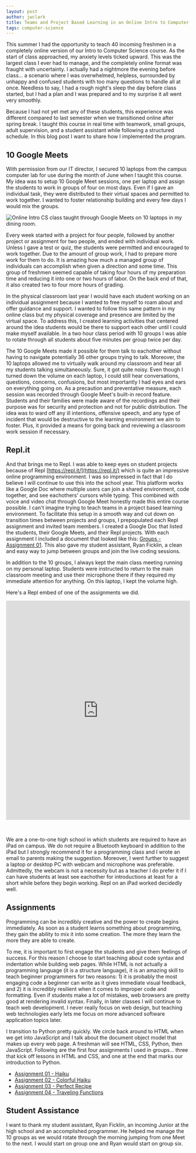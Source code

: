 ```yaml
---
layout: post
author: jwclark
title: Teams and Project Based Learning in an Online Intro to Computer Science Class
tags: computer-science
---
```

This summer I had the opportunity to teach 40 incoming freshmen in a completely online version of our Intro to Computer Science course. As the start of class approached, my anxiety levels ticked upward. This was the largest class I ever had to manage, and the completely online format was fraught with uncertainty. I actually had a nightmore the evening before class... a scenario where I was overwhelmed, helpless, surrounded by unhappy and confused students with too many questions to handle all at once. Needless to say, I had a rough night's sleep the day before class started, but I had a plan and I was prepared and to my surprise it all went very smoothly.

Because I had not yet met any of these students, this experience was different compared to last semester when we transitioned online after spring break. I taught this course in real time with teamwork, small groups, adult supervision, and a student assistant while following a structured schedule. In this blog post I want to share how I implemented the program.

## 10 Google Meets

With permission from our IT director, I secured 10 laptops from the campus computer lab for use during the month of June when I taught this course. My idea was to setup 10 Google Meet sessions, one per laptop and assign the students to work in groups of four on most days. Even if I gave an individual task, they were distributed to their virtual spaces and permitted to work together. I wanted to foster relationship building and every few days I would mix the groups. 

<div class="flex-wrapper">
    <img src="{{ site.baseurl }}/img/online-intro-cs.jpg" alt="Online Intro CS class taught through Google Meets on 10 laptops in my dining room.">
</div>

Every week started with a project for four people, followed by another project or assignment for two people, and ended with individual work. Unless I gave a test or quiz, the students were permitted and encouraged to work together. Due to the amount of group work, I had to prepare more work for them to do. It is amazing how much a managed group of individuals can accomplish when given a direction and some time. This group of freshmen seemed capable of taking four hours of my preparation time and reducing it into one or two hours of labor. On the back end of that, it also created two to four more hours of grading.

In the physical classroom last year I would have each student working on an individual assignment because I wanted to free myself to roam about and offer guidance and support. I wanted to follow this same pattern in my online class but my physical coverage and presence are limited by the virtual space. To address this, I created learning activities that centered around the idea students would be there to support each other until I could make myself available. In a two hour class period with 10 groups I was able to rotate through all students about five minutes per group twice per day.

The 10 Google Meets made it possible for them talk to eachother without having to navigate potentially 36 other groups trying to talk. Moreover, the 10 laptops allowed me to virtually walk around my classroom and hear all my students talking simultaneously. Sure, it got quite noisy. Even though I turned down the volume on each laptop, I could still hear conversations, questions, concerns, confusions, but most importantly I had eyes and ears on everything going on. As a precaution and preventative measure, each session was recorded through Google Meet's built-in record feature. Students and their families were made aware of the recordings and their purpose was for security and protection and not for public distribution. The idea was to ward off any ill intentions, offensive speech, and any type of incident that would be destructive to the learning environment we aim to foster. Plus, it provided a means for going back and reviewing a classroom work session if necessary.

## Repl.it

And that brings me to Repl. I was able to keep eyes on student projects because of Repl [https://repl.it/](https://repl.it/) which is quite an impressive online programming environment. I was so impressed in fact that I do believe I will continue to use this into the school year. This platform works like a Google Doc where multiple users can join a shared environment, code together, and see eachothers' cursors while typing. This combined with voice and video chat through Google Meet honestly made this entire course possible. I can't imagine trying to teach teams in a project based learning environment. To facilitate this setup in a smooth way and cut down on transition times between projects and groups, I prepopulated each Repl assignment and invited team members. I created a Google Doc that listed the students, their Google Meets, and their Repl projects. With each assignment I included a document that looked like this: [Groups - Assignment 01](https://docs.google.com/document/d/e/2PACX-1vS7YaXF2LEdBaaDWFyQ8VNTfp9rdCjI48AFXjQm5ZaVQV39woo_K0oi-6OEYenlLysOgAOqmTMc59I6/pub). This also gave my student assistant, Ryan Ficklin, a clean and easy way to jump between groups and join the live coding sessions.

In addition to the 10 groups, I always kept the main class meeting running on my personal laptop. Students were instructed to return to the main classroom meeting and use their microphone there if they required my immediate attention for anything. On this laptop, I kept the volume high.

Here's a Repl embed of one of the assignments we did.

<iframe height="600px" width="100%" src="https://repl.it/@J_W_Clark/DataAnalysis?lite=true" scrolling="no" frameborder="no" allowtransparency="true" allowfullscreen="true" sandbox="allow-forms allow-pointer-lock allow-popups allow-same-origin allow-scripts allow-modals"></iframe>

<p>&nbsp;</p>

We are a one-to-one high school in which students are required to have an iPad on campus. We do not require a Bluetooth keyboard in addition to the iPad but I strongly recommend it for a programming class and I wrote an email to parents making the suggestion. Moreover, I went further to suggest a laptop or desktop PC with webcam and microphone was preferable. Admittedly, the webcam is not a necessity but as a teacher I do prefer it if I can have students at least see eachother for introductions at least for a short while before they begin working. Repl on an iPad worked decidedly well.

## Assignments

Programming can be incredibly creative and the power to create begins immediately. As soon as a student learns something about programming, they gain the ability to mix it into some creation. The more they learn the more they are able to create. 

To me, it is important to first engage the students and give them feelings of success. For this reason I choose to start teaching about code syntax and indentation while building web pages. While HTML is not actually a programming language (it is a structure language), it is an amazing skill to teach beginner programmers for two reasons: 1) it is probably the most engaging code a beginner can write as it gives immediate visual feedback, and 2) it is incredibly resilient when it comes to improper code and formatting. Even if students make a lot of mistakes, web browsers are pretty good at rendering invalid syntax. Finally, in later classes I will continue to teach web development. I never really focus on web design, but teaching web technologies early lets me focus on more advanced software application topics later.

I transition to Python pretty quickly. We circle back around to HTML when we get into JavaScript and I talk about the document object model that makes up every web page. A freshman will see HTML, CSS, Python, then JavaScript. Following are the first four assignments I used in groups... three that kick off lessons in HTML and CSS, and one at the end that marks our introduction to Python.

* [Assignment 01 - Haiku](https://docs.google.com/document/d/e/2PACX-1vSHyztneIpP1q-4f6zToWlzWA1Fz427f4YWrccY4xzHpmWfK1HBkon0Q_6vUJoiCAvvDxet-66_nPau/pub)
* [Assignment 02 - Colorful Haiku](https://docs.google.com/document/d/e/2PACX-1vQsW11Y4FRO378jTLbrf-Dc-4Mwu8bXhjq1BI_2dMzlFxkZE5UkMXbvgX3fnVUACpMZ8r7f_LjNl70d/pub)
* [Assignment 03 - Perfect Recipe](https://docs.google.com/presentation/d/e/2PACX-1vTpESJl5MdcZc6ADAnnqpDMe9eWJiagKpEBni2QOIb2GPur5MABEvJ3TfehtuCWPoifjeIuO12GxSr7/pub?slide=id.p)
* [Assignment 04 - Traveling Functions](https://docs.google.com/document/d/e/2PACX-1vTbEpk-VDugnslAAhaCIlGlFdfwY36a_csSVHhoO-KvDL-ayb6O7JK3YoSVWLa-gNnxM5-gPZt6-kFY/pub)

## Student Assistance

I want to thank my student assistant, Ryan Ficklin, an incoming Junior at the high school and an accomplished programmer. He helped me manage the 10 groups as we would rotate through the morning jumping from one Meet to the next. I would start on group one and Ryan would start on group six.


